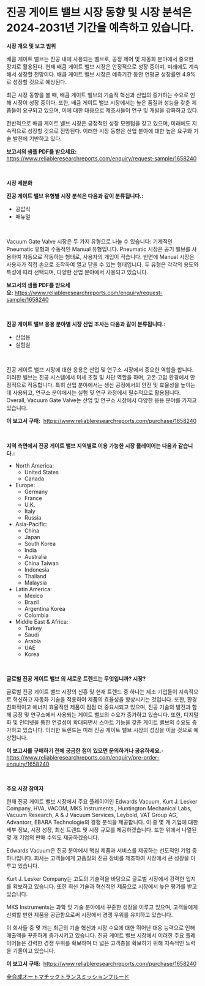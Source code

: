 <p><h1>진공 게이트 밸브 시장 동향 및 시장 분석은 2024-2031년 기간을 예측하고 있습니다.</h1></p><p><strong>시장 개요 및 보고 범위</strong></p>
<p><p>배큼 게이트 밸브는 진공 내에 사용되는 밸브로, 공정 제어 및 자동화 분야에서 중요한 장치로 활용된다. 현재 배큼 게이트 밸브 시장은 안정적으로 성장 중이며, 미래에도 계속해서 성장할 전망이다. 배큼 게이트 밸브 시장은 예측기간 동안 연평균 성장률인 4.9%로 성장할 것으로 예상된다. </p><p>최근 시장 동향을 볼 때, 배큼 게이트 밸브의 기술적 혁신과 산업의 증가하는 수요로 인해 시장이 성장 중이다. 또한, 배큼 게이트 밸브 시장에서는 높은 품질과 성능을 갖춘 제품들이 요구되고 있으며, 이에 대한 대응으로 제조사들이 연구 및 개발을 강화하고 있다. </p><p>전반적으로 배큼 게이트 밸브 시장은 긍정적인 성장 모멘텀을 갖고 있으며, 미래에도 지속적으로 성장할 것으로 전망된다. 이러한 시장 동향은 산업 분야에 대한 높은 요구와 기술 발전에 기반하고 있다.</p></p>
<p><strong>보고서의 샘플 PDF를 받으세요:</strong> <a href="https://www.reliableresearchreports.com/enquiry/request-sample/1658240">https://www.reliableresearchreports.com/enquiry/request-sample/1658240</a></p>
<p>&nbsp;</p>
<p><strong>시장 세분화</strong></p>
<p><strong>진공 게이트 밸브 유형별 시장 분석은 다음과 같이 분류됩니다.:</strong></p>
<p><ul><li>공압식</li><li>매뉴얼</li></ul></p>
<p>&nbsp;</p>
<p><p>Vacuum Gate Valve 시장은 두 가지 유형으로 나눌 수 있습니다: 기계적인 Pneumatic 유형과 수동적인 Manual 유형입니다. Pneumatic 시장은 공기 밸브를 사용하여 자동으로 작동하는 형태로, 사용자의 개입이 적습니다. 반면에 Manual 시장은 사용자가 직접 손으로 조작하여 열고 닫을 수 있는 형태입니다. 두 유형은 각각의 용도와 특성에 따라 선택되며, 다양한 산업 분야에서 사용되고 있습니다.</p></p>
<p><strong>보고서의 샘플 PDF를 받으세요:</strong>&nbsp;<a href="https://www.reliableresearchreports.com/enquiry/request-sample/1658240">https://www.reliableresearchreports.com/enquiry/request-sample/1658240</a></p>
<p>&nbsp;</p>
<p><strong> 진공 게이트 밸브 응용 분야별 시장 산업 조사는 다음과 같이 분류됩니다.:</strong></p>
<p><ul><li>산업용</li><li>실험실</li></ul></p>
<p>&nbsp;</p>
<p><p>진공 게이트 밸브 시장에 대한 응용은 산업 및 연구소 시장에서 중요한 역할을 합니다. 이러한 밸브는 진공 시스템에서 미세 조절 및 차단 역할을 하며, 고온·고압 환경에서 안정적으로 작동합니다. 특히 산업 분야에서는 생산 공정에서의 안전 및 효율성을 높이는 데 사용되고, 연구소 분야에서는 실험 및 연구 과정에서 필수적으로 활용됩니다. Overall, Vacuum Gate Valve는 산업 및 연구소 시장에서 다양한 응용 분야를 가지고 있습니다.</p></p>
<p><strong>이 보고서 구매:</strong>&nbsp; <a href="https://www.reliableresearchreports.com/purchase/1658240">https://www.reliableresearchreports.com/purchase/1658240</a></p>
<p>&nbsp;</p>
<p><strong>지역 측면에서 진공 게이트 밸브 지역별로 이용 가능한 시장 플레이어는 다음과 같습니다.:</strong></p>
<p><ul>
    <li>
        North America:
        <ul>
            <li>United States</li>
            <li>Canada</li>
        </ul>
    </li>
    <li>
        Europe:
        <ul>
            <li>Germany</li>
            <li>France</li>
            <li>U.K.</li>
            <li>Italy</li>
            <li>Russia</li>
        </ul>
    </li>
    <li>
        Asia-Pacific:
        <ul>
            <li>China</li>
            <li>Japan</li>
            <li>South Korea</li>
            <li>India</li>
            <li>Australia</li>
            <li>China Taiwan</li>
            <li>Indonesia</li>
            <li>Thailand</li>
            <li>Malaysia</li>
        </ul>
    </li>
    <li>
        Latin America:
        <ul>
            <li>Mexico</li>
            <li>Brazil</li>
            <li>Argentina Korea</li>
            <li>Colombia</li>
        </ul>
    </li>
    <li>
        Middle East & Africa:
        <ul>
            <li>Turkey</li>
            <li>Saudi</li>
            <li>Arabia</li>
            <li>UAE</li>
            <li>Korea</li>
        </ul>
    </li>
    </ul></p>
<p>&nbsp;</p>
<p><strong>글로벌 진공 게이트 밸브 의 새로운 트렌드는 무엇입니까? 시장?</strong></p>
<p><p>글로벌 진공 게이트 밸브 시장의 신흥 및 현재 트렌드 중 하나는 제조 기업들이 지속적으로 혁신하고 자동화 기술을 적용하여 제품의 효율성을 향상시키는 것입니다. 또한, 환경 친화적이고 에너지 효율적인 제품이 점점 더 중요시되고 있으며, 진공 기술의 발전과 함께 공장 및 연구소에서 사용되는 게이트 밸브의 수요가 증가하고 있습니다. 또한, 디지털화 및 인터넷을 통한 연결성이 확대되면서 스마트 기능을 갖춘 게이트 밸브의 수요도 증가하고 있습니다. 이러한 트렌드는 미래 진공 게이트 밸브 시장의 성장을 이끌 것으로 예상됩니다.</p></p>
<p><strong>이 보고서를 구매하기 전에 궁금한 점이 있으면 문의하거나 공유하세요.</strong>- <a href="https://www.reliableresearchreports.com/enquiry/pre-order-enquiry/1658240">https://www.reliableresearchreports.com/enquiry/pre-order-enquiry/1658240</a></p>
<p>&nbsp;</p>
<p><strong>주요 시장 참여자</strong></p>
<p><p>현재 진공 게이트 밸브 시장에서 주요 플레이어인 Edwards Vacuum, Kurt J. Lesker Company, HVA, VACOM, MKS Instruments., Huntington Mechanical Labs, Vacuum Research, A & J Vacuum Services, Leybold, VAT Group AG, Advantorr, EBARA Technologie의 경쟁 분석을 제공합니다. 이 중 몇 개 기업에 대한 세부 정보, 시장 성장, 최신 트렌드 및 시장 규모를 제공하겠습니다. 또한 위에서 나열된 몇 개 기업의 판매 수익도 제공하겠습니다.</p><p>Edwards Vacuum은 진공 분야에서 핵심 제품과 서비스를 제공하는 선도적인 기업 중 하나입니다. 회사는 고객들에게 고품질의 진공 장비를 제조하여 시장에서 큰 성장을 이루고 있습니다.</p><p>Kurt J. Lesker Company는 고도의 기술력을 바탕으로 글로벌 시장에서 강력한 입지를 확보하고 있습니다. 또한 최신 기술과 혁신적인 제품으로 시장에서 높은 평가를 받고 있습니다.</p><p>MKS Instruments는 과학 및 기술 분야에서 꾸준한 성장을 이루고 있으며, 고객들에게 신뢰할 만한 제품을 공급함으로써 시장에서 경쟁 우위를 유지하고 있습니다.</p><p>이 회사들 중 몇 개는 최근의 기술 혁신과 시장 수요에 대한 뛰어난 대응 능력으로 인해 매출액을 꾸준하게 증가시키고 있습니다. 진공 게이트 밸브 시장에서 이러한 주요 플레이어들은 강력한 경쟁 우위를 확보하며 더 넓은 고객층을 확보하기 위해 지속적인 노력을 기울이고 있습니다.</p></p>
<p><strong>이 보고서 구매:</strong>&nbsp;&nbsp;<a href="https://www.reliableresearchreports.com/purchase/1658240">https://www.reliableresearchreports.com/purchase/1658240</a></p>
<p><p><a href="https://github.com/nemesis2824/Market-Research-Report-List-1/blob/main/752836613282.md">全合成オートマチックトランスミッションフルード</a></p></p>
